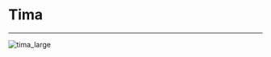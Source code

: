 # Tima
---
![tima_large](https://user-images.githubusercontent.com/24925821/92607589-99683580-f2b4-11ea-9bf4-813c0c82f3e2.png)
